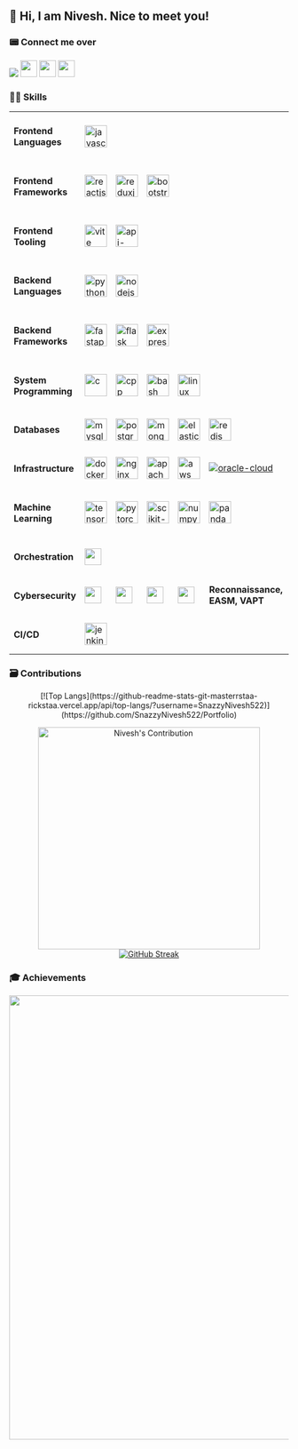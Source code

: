 <h2>👋 Hi, I am Nivesh. Nice to meet you!</h2>

<p>
  <h3>📟 Connect me over</h3>
  <a href="https://www.linkedin.com/in/nivesh-pritmani/"><img src="https://img.shields.io/badge/LinkedIn-0077B5?style=for-the-badge&logo=linkedin&logoColor=white"></a>
  <a href="https://discordapp.com/users/575008343941316649"><img src="https://img.shields.io/badge/Discord-5865F2?style=for-the-badge&logo=discord&logoColor=white" height="30"></a>
  <a href="https://x.com/PritmaniNivesh"><img src="https://img.shields.io/badge/Twitter-1DA1F2?style=for-the-badge&logo=x&logoColor=white" height="30"></a>
  <a href="https://github.com/SnazzyNivesh522"><img src="https://img.shields.io/badge/GitHub-100000?style=for-the-badge&logo=github&logoColor=white" height="30"></a>
</p>

### 🧑‍💻 Skills

<table>
  <tr>
    <td>
      <h4>Frontend Languages</h4>
    </td>
    <td>
      <a title="JavaScript" href="https://developer.mozilla.org/en-US/docs/Web/JavaScript" target="_blank"> <img src="https://cdn.jsdelivr.net/gh/devicons/devicon/icons/javascript/javascript-original.svg" alt="javascript" width="40" height="40"/> </a>
    </td>
  </tr>
  <tr>
    <td>
      <h4>Frontend Frameworks</h4>
    </td>
    <td>
      <a title="React" href="https://reactjs.org" target="_blank"> <img src="https://cdn.jsdelivr.net/gh/devicons/devicon/icons/react/react-original.svg" alt="reactjs" width="40" height="40"/> </a>
    </td>
     <td>
      <a title="Redux" href="https://redux.js.org" target="_blank"> <img src="https://cdn.jsdelivr.net/gh/devicons/devicon/icons/redux/redux-original.svg" alt="reduxjs" width="40" height="40"/> </a>
    </td>
    <td>
      <a title="Bootstrap" href="https://getbootstrap.com" target="_blank"> <img src="https://cdn.jsdelivr.net/gh/devicons/devicon/icons/bootstrap/bootstrap-original.svg" alt="bootstrap" width="40" height="40"/> </a>
    </td>
  </tr>
  <tr>
    <td>
      <h4>Frontend Tooling</h4>
    </td>
    <td>
      <a title="Vite" href="https://vitejs.dev/" target="_blank"> <img src="https://cdn.jsdelivr.net/gh/devicons/devicon/icons/vite/vite-original.svg" alt="vite" width="40" height="40"/> </a>
    </td>
    <td>
      <a title="API Extractor" href="https://api-extractor.com" target="_blank"> <img src="https://api-extractor.com/images/site/api-extractor.svg" alt="api-extractor" width="40" height="40"/> </a>
    </td>
  </tr>
  <tr>
    <td>
      <h4>Backend Languages</h4>
    </td>
    <td>
      <a title="Python" href="https://python.org" target="_blank"> <img src="https://cdn.jsdelivr.net/gh/devicons/devicon/icons/python/python-original.svg" alt="python" width="40" height="40"/> </a>
    </td>
    <td>
      <a title="Node.js" href="https://nodejs.org" target="_blank"> <img src="https://cdn.jsdelivr.net/gh/devicons/devicon/icons/nodejs/nodejs-original.svg" alt="nodejs" width="40" height="40"/> </a>
    </td>
  </tr>
  <tr>
    <td>
      <h4>Backend Frameworks</h4>
    </td>
    <td>
      <a title="FastAPI" href="https://fastapi.tiangolo.com" target="_blank"> <img src="https://cdn.jsdelivr.net/gh/devicons/devicon/icons/fastapi/fastapi-plain.svg" alt="fastapi" width="40" height="40"/> </a>
    </td>
    <td>
      <a title="Flask" href="https://flask.palletsprojects.com" target="_blank"> <img src="https://cdn.jsdelivr.net/gh/devicons/devicon/icons/flask/flask-original-wordmark.svg" alt="flask" width="40" height="40"/> </a>
    </td>
    <td>
      <a title="Express" href="http://expressjs.com" target="_blank"> <img src="https://cdn.jsdelivr.net/gh/devicons/devicon/icons/express/express-original-wordmark.svg" alt="expressjs" width="40" height="40"/> </a>
  </td>
  </tr>
  <tr>
    <td>
      <h4>System Programming</h4>
    </td>
    <td>
      <a title="C" href="https://en.cppreference.com/w/c" target="_blank"> <img src="https://cdn.jsdelivr.net/gh/devicons/devicon/icons/c/c-original.svg" alt="c" width="40" height="40"/> </a>
    </td>
    <td>
      <a title="C++" href="https://isocpp.org" target="_blank"> <img src="https://cdn.jsdelivr.net/gh/devicons/devicon/icons/cplusplus/cplusplus-original.svg" alt="cpp" width="40" height="40"/> </a>
    </td>
    <td>
  <a title="Bash" href="https://www.gnu.org/software/bash/" target="_blank">
    <img src="https://cdn.jsdelivr.net/gh/devicons/devicon/icons/bash/bash-original.svg" alt="bash" width="40" height="40"/>
  </a>
</td>
    <td>
      <a title="Linux" href="https://kernel.org" target="_blank"> <img src="https://cdn.jsdelivr.net/gh/devicons/devicon/icons/linux/linux-original.svg" alt="linux" width="40" height="40"/> </a>
    </td>
  </tr>
  <tr>
    <td>
      <h4>Databases</h4>
    </td>
    <td>
      <a title="MySQL" href="https://mysql.com" target="_blank"> <img src="https://cdn.jsdelivr.net/gh/devicons/devicon/icons/mysql/mysql-original-wordmark.svg" alt="mysql" width="40" height="40"/> </a>
    </td>
    <td>
      <a title="PostgreSQL" href="https://postgresql.org" target="_blank"> <img src="https://cdn.jsdelivr.net/gh/devicons/devicon/icons/postgresql/postgresql-original-wordmark.svg" alt="postgresql" width="40" height="40"/> </a>
    </td>
    <td>
      <a title="MongoDB" href="http://mongodb.com" target="_blank"> <img src="https://cdn.jsdelivr.net/gh/devicons/devicon/icons/mongodb/mongodb-original-wordmark.svg" alt="mongodb" width="40" height="40"/> </a>
    </td>
    <td>
      <a title="Elastic Search" href="https://elastic.co" target="_blank"> <img src="https://cdn.jsdelivr.net/gh/devicons/devicon/icons/elasticsearch/elasticsearch-original.svg" alt="elastic" width="40" height="40"/> </a>
    </td>
    <td>
      <a title="Redis" href="https://redis.io" target="_blank"> <img src="https://cdn.jsdelivr.net/gh/devicons/devicon/icons/redis/redis-original.svg" alt="redis" width="40" height="40"/> </a>
    </td>
  </tr>
  <tr>
    <td><h4>Infrastructure</h4></td>
    <td>
      <a title="Docker" href="https://docker.com" target="_blank"><img src="https://cdn.jsdelivr.net/gh/devicons/devicon/icons/docker/docker-original.svg" alt="docker" width="40" height="40"/></a>
    </td>
    <td>
      <a title="Nginx" href="https://nginx.com" target="_blank"><img src="https://cdn.jsdelivr.net/gh/devicons/devicon/icons/nginx/nginx-original.svg" alt="nginx" width="40" height="40"/></a>
    </td>
    <td>
      <a title="Apache" href="https://httpd.apache.org" target="_blank"><img src="https://cdn.jsdelivr.net/gh/devicons/devicon/icons/apache/apache-original.svg" alt="apache" width="40" height="40"/></a>
    </td>
    <td>
      <a title="AWS" href="https://aws.amazon.com" target="_blank"><img src="https://cdn.jsdelivr.net/gh/devicons/devicon/icons/amazonwebservices/amazonwebservices-original-wordmark.svg" alt="aws" width="40" height="40"/></a>
    </td>
    <td>
      <a title="Oracle Cloud" href="https://cloud.oracle.com" target="_blank"><img src="https://cdn.jsdelivr.net/gh/devicons/devicon/icons/oracle/oracle-original.svg" alt="oracle-cloud" width="auto" height="auto"/></a>
    </td>
    <td>
      <a title="DigitalOcean" href="https://www.digitalocean.com" target="_blank"><img src="https://img.shields.io/badge/DigitalOcean-0080FF?style=for-the-badge&logo=digitalocean&logoColor=white" height="30"/></a>
    </td>
  </tr>

  <tr>
    <td><h4>Machine Learning</h4></td>
    <td>
      <a title="TensorFlow" href="https://www.tensorflow.org" target="_blank"><img src="https://cdn.jsdelivr.net/gh/devicons/devicon/icons/tensorflow/tensorflow-original.svg" alt="tensorflow" width="40" height="40"/></a>
    </td>
    <td>
      <a title="PyTorch" href="https://pytorch.org" target="_blank"><img src="https://cdn.jsdelivr.net/gh/devicons/devicon/icons/pytorch/pytorch-original.svg" alt="pytorch" width="40" height="40"/></a>
    </td>
    <td>
      <a title="Scikit-Learn" href="https://scikit-learn.org" target="_blank"><img src="https://scikit-learn.org/stable/_static/scikit-learn-logo-small.png" alt="scikit-learn" width="40" height="40"/></a>
    </td>
    <td>
      <a title="NumPy" href="https://numpy.org" target="_blank"><img src="https://cdn.jsdelivr.net/gh/devicons/devicon/icons/numpy/numpy-original.svg" alt="numpy" width="40" height="40"/></a>
    </td>
    <td>
      <a title="Pandas" href="https://pandas.pydata.org" target="_blank"><img src="https://cdn.jsdelivr.net/gh/devicons/devicon/icons/pandas/pandas-original.svg" alt="pandas" width="40" height="40"/></a>
    </td>
  </tr>

  <tr>
    <td><h4>Orchestration</h4></td>
    <td>
      <a title="Kestra" href="https://kestra.io" target="_blank"><img src="https://img.shields.io/badge/Kestra-4C51BF?style=for-the-badge&logo=data&logoColor=white" height="30"/></a>
    </td>
  </tr>

  <tr>
    <td><h4>Cybersecurity</h4></td>
    <td>
      <a title="OpenVAS" href="https://openvas.org" target="_blank"><img src="https://img.shields.io/badge/OpenVAS-008000?style=for-the-badge&logo=gnuprivacyguard&logoColor=white" height="30"/></a>
    </td>
    <td>
      <a title="Nuclei" href="https://github.com/projectdiscovery/nuclei" target="_blank"><img src="https://img.shields.io/badge/Nuclei-292D3E?style=for-the-badge&logo=security&logoColor=white" height="30"/></a>
    </td>
    <td>
      <a title="Tenable" href="https://www.tenable.com" target="_blank"><img src="https://img.shields.io/badge/Tenable-0082C9?style=for-the-badge&logo=tenable&logoColor=white" height="30"/></a>
    </td>
    <td>
      <a title="OWASP ZAP" href="https://www.zaproxy.org" target="_blank"><img src="https://img.shields.io/badge/OWASP%20ZAP-000000?style=for-the-badge&logo=owasp&logoColor=white" height="30"/></a>
    </td>
    <td><strong>Reconnaissance, EASM, VAPT</strong></td>
  </tr>
  <tr>
    <td>
      <h4>CI/CD</h4>
    </td>
    <td>
     <a title="Jenkins" href="https://jenkins.io" target="_blank"> <img src="https://cdn.jsdelivr.net/gh/devicons/devicon/icons/jenkins/jenkins-original.svg" alt="jenkins" width="40" height="40"/> </a>
    </td>
  </tr>
</table>

### 🗃️ Contributions

<p align = "center">
  [![Top Langs](https://github-readme-stats-git-masterrstaa-rickstaa.vercel.app/api/top-langs/?username=SnazzyNivesh522)](https://github.com/SnazzyNivesh522/Portfolio)
</p>
<p align = "center">
  <img src = "https://github-readme-stats.vercel.app/api?username=SnazzyNivesh522&count_private=true&theme=dark&hide_border=true" alt = "Nivesh's Contribution" width = 400 / >
  <a href="https://git.io/streak-stats"><img src="https://streak-stats.demolab.com?user=SnazzyNivesh522&theme=dark&hide_border=true" alt="GitHub Streak" /></a>
</p>

### 🎓 Achievements

<p align = "center">
  <img src = "https://github-profile-trophy.vercel.app/?username=SnazzyNivesh522&theme=nord&margin-w=15&margin-h=15&&no-frame=true&row=1" width = 800 >
</p>

